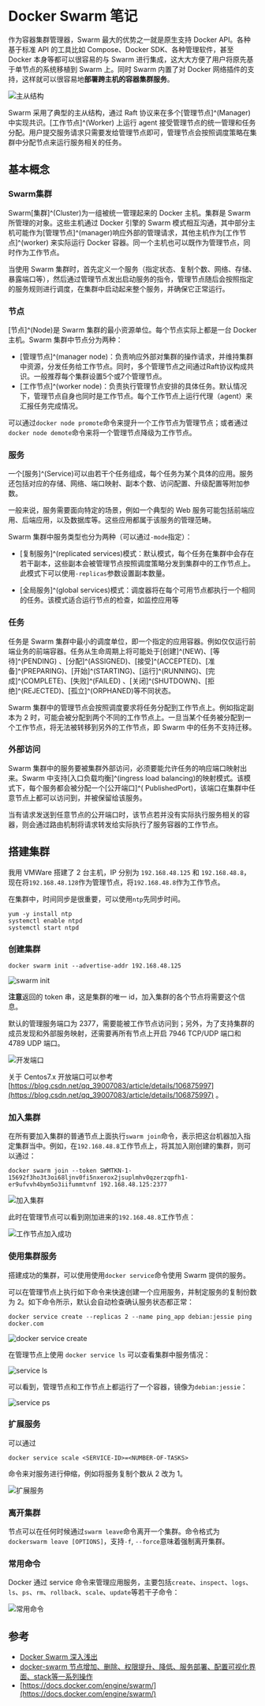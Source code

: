 # Docker Swarm 笔记


<!-- author： xiaobinqt -->
<!-- email： xiaobinqt@163.com -->
<!-- https://xiaobinqt.github.io -->
<!-- https://www.xiaobinqt.cn -->


[//]: # (![Overlay network]&#40;https://cdn.xiaobinqt.cn/xiaobinqt.io/20220428/982405a94bc347559812099a15aabeb2.png 'Overlay network'&#41;)

作为容器集群管理器，Swarm 最大的优势之一就是原生支持 Docker API。各种基于标准 API 的工具比如 Compose、Docker
SDK、各种管理软件，甚至 Docker 本身等都可以很容易的与 Swarm
进行集成，这大大方便了用户将原先基于单节点的系统移植到 Swarm 上。同时 Swarm 内置了对 Docker 网络插件的支持，这样就可以很容易地**部署跨主机的容器集群服务**。

![主从结构](https://cdn.xiaobinqt.cn/xiaobinqt.io/20220512/a2c6cdd8918444218b889fa03a9a9605.png '主从结构')

Swarm 采用了典型的主从结构，通过 Raft 协议来在多个[管理节点]^(Manager)中实现共识。[工作节点]^(Worker)
上运行 agent 接受管理节点的统一管理和任务分配。用户提交服务请求只需要发给管理节点即可，管理节点会按照调度策略在集群中分配节点来运行服务相关的任务。

## 基本概念

### Swarm集群

Swarm[集群]^(Cluster)为一组被统一管理起来的 Docker 主机。集群是 Swarm 所管理的对象。这些主机通过 Docker 引擎的 Swarm
模式相互沟通，其中部分主机可能作为[管理节点]^(manager)响应外部的管理请求，其他主机作为[工作节点]^(worker)
来实际运行 Docker 容器。同一个主机也可以既作为管理节点，同时作为工作节点。

当使用 Swarm 集群时，首先定义一个服务（指定状态、复制个数、网络、存储、暴露端口等），然后通过管理节点发出启动服务的指令，管理节点随后会按照指定的服务规则进行调度，在集群中启动起来整个服务，并确保它正常运行。

### 节点

[节点]^(Node)是 Swarm 集群的最小资源单位。每个节点实际上都是一台 Docker 主机。Swarm 集群中节点分为两种：

+ [管理节点]^(manager node)：负责响应外部对集群的操作请求，并维持集群中资源，分发任务给工作节点。同时，多个管理节点之间通过Raft协议构成共识。一般推荐每个集群设置5个或7个管理节点。
+ [工作节点]^(worker node)：负责执行管理节点安排的具体任务。默认情况下，管理节点自身也同时是工作节点。每个工作节点上运行代理（agent）来汇报任务完成情况。

可以通过`docker node promote`命令来提升一个工作节点为管理节点；或者通过`docker node demote`命令来将一个管理节点降级为工作节点。

### 服务

一个[服务]^(Service)可以由若干个任务组成，每个任务为某个具体的应用。服务还包括对应的存储、网络、端口映射、副本个数、访问配置、升级配置等附加参数。

一般来说，服务需要面向特定的场景，例如一个典型的 Web 服务可能包括前端应用、后端应用，以及数据库等。这些应用都属于该服务的管理范畴。

Swarm 集群中服务类型也分为两种（可以通过`-mode`指定）：

+ [复制服务]^(replicated services)模式：默认模式，每个任务在集群中会存在若干副本，这些副本会被管理节点按照调度策略分发到集群中的工作节点上。此模式下可以使用`-replicas`参数设置副本数量。

+ [全局服务]^(global services)模式：调度器将在每个可用节点都执行一个相同的任务。该模式适合运行节点的检查，如监控应用等

### 任务

任务是 Swarm 集群中最小的调度单位，即一个指定的应用容器。例如仅仅运行前端业务的前端容器。任务从生命周期上将可能处于[创建]^(NEW)、[等待]^(PENDING)
、[分配]^(ASSIGNED)、[接受]^(ACCEPTED)、[准备]^(PREPARING)、[开始]^(STARTING)、[运行]^(RUNNING)、[完成]^(COMPLETE)、[失败]^(FAILED)
、[关闭]^(SHUTDOWN)、[拒绝]^(REJECTED)、[孤立]^(ORPHANED)等不同状态。

Swarm 集群中的管理节点会按照调度要求将任务分配到工作节点上。例如指定副本为 2 时，可能会被分配到两个不同的工作节点上。一旦当某个任务被分配到一个工作节点，将无法被转移到另外的工作节点，即 Swarm 中的任务不支持迁移。

### 外部访问

Swarm 集群中的服务要被集群外部访问，必须要能允许任务的响应端口映射出来。Swarm 中支持[入口负载均衡]^(ingress load balancing)的映射模式。该模式下，每个服务都会被分配一个[公开端口]^(
PublishedPort)，该端口在集群中任意节点上都可以访问到，并被保留给该服务。

当有请求发送到任意节点的公开端口时，该节点若并没有实际执行服务相关的容器，则会通过路由机制将请求转发给实际执行了服务容器的工作节点。

## 搭建集群

我用 VMWare 搭建了 2 台主机，IP 分别为 `192.168.48.125` 和 `192.168.48.8`，现在将`192.168.48.128`作为管理节点，将`192.168.48.8`作为工作节点。

在集群中，时间同步是很重要，可以使用`ntp`先同步时间。

```shell
yum -y install ntp
systemctl enable ntpd
systemctl start ntpd
```

### 创建集群

```shell
docker swarm init --advertise-addr 192.168.48.125
```

![swarm init](https://cdn.xiaobinqt.cn/xiaobinqt.io/20220512/4dad63ec41c74aa7bb34fc3eb36c2f67.png?imageView2/0/q/75|watermark/2/text/eGlhb2JpbnF0/font/dmlqYXlh/fontsize/1000/fill/IzVDNUI1Qg==/dissolve/52/gravity/SouthEast/dx/15/dy/15 'swarm init')

**注意**返回的 token 串，这是集群的唯一 id，加入集群的各个节点将需要这个信息。

默认的管理服务端口为 2377，需要能被工作节点访问到；另外，为了支持集群的成员发现和外部服务映射，还需要再所有节点上开启 7946 TCP/UDP 端口和 4789 UDP 端口。

![开发端口](https://cdn.xiaobinqt.cn/xiaobinqt.io/20220512/ae34164603074161b0bd725a3eca796f.png?imageView2/0/q/75|watermark/2/text/eGlhb2JpbnF0/font/dmlqYXlh/fontsize/1000/fill/IzVDNUI1Qg==/dissolve/52/gravity/SouthEast/dx/15/dy/15 '开发端口')

关于 Centos7.x
开放端口可以参考[https://blog.csdn.net/qq_39007083/article/details/106875997](https://blog.csdn.net/qq_39007083/article/details/106875997)
。

### 加入集群

在所有要加入集群的普通节点上面执行`swarm join`命令，表示把这台机器加入指定集群当中。例如，在`192.168.48.8`工作节点上，将其加入刚创建的集群，则可以通过：

```shell
docker swarm join --token SWMTKN-1-15692f3ho3t3oi68ljnv0fi5nxerox2jsuplmhv0qzerzqpfh1-er9ufvvh4bym5o3iifummtvnf 192.168.48.125:2377
```

![加入集群](https://cdn.xiaobinqt.cn/xiaobinqt.io/20220512/04a42d532f814048aa2b5036d7165e5a.png?imageView2/0/q/75|watermark/2/text/eGlhb2JpbnF0/font/dmlqYXlh/fontsize/1000/fill/IzVDNUI1Qg==/dissolve/52/gravity/SouthEast/dx/15/dy/15 '加入集群')

此时在管理节点可以看到刚加进来的`192.168.48.8`工作节点：

![工作节点加入成功](https://cdn.xiaobinqt.cn/xiaobinqt.io/20220512/f883196e32e04000a22eebf0297910a9.png?imageView2/0/q/75|watermark/2/text/eGlhb2JpbnF0/font/dmlqYXlh/fontsize/1000/fill/IzVDNUI1Qg==/dissolve/52/gravity/SouthEast/dx/15/dy/15 '工作节点加入成功')

### 使用集群服务

搭建成功的集群，可以使用使用`docker service`命令使用 Swarm 提供的服务。

可以在管理节点上执行如下命令来快速创建一个应用服务，并制定服务的复制份数为 2。如下命令所示，默认会自动检查确认服务状态都正常：

```shell
docker service create --replicas 2 --name ping_app debian:jessie ping docker.com
```

![docker service create](https://cdn.xiaobinqt.cn/xiaobinqt.io/20220512/7815a5ff32724a86b3933c8a13bef9ba.png?imageView2/0/q/75|watermark/2/text/eGlhb2JpbnF0/font/dmlqYXlh/fontsize/1000/fill/IzVDNUI1Qg==/dissolve/52/gravity/SouthEast/dx/15/dy/15 'docker service create')

在管理节点上使用 `docker service ls` 可以查看集群中服务情况：

![service ls](https://cdn.xiaobinqt.cn/xiaobinqt.io/20220512/56517c7b0d994d4594268d3ff04bd894.png?imageView2/0/q/75|watermark/2/text/eGlhb2JpbnF0/font/dmlqYXlh/fontsize/1000/fill/IzVDNUI1Qg==/dissolve/52/gravity/SouthEast/dx/15/dy/15 'service ls')

可以看到，管理节点和工作节点上都运行了一个容器，镜像为`debian:jessie`：

![service ps](https://cdn.xiaobinqt.cn/xiaobinqt.io/20220512/890b1178de3840c0bca1cad2b219bab8.png?imageView2/0/q/75|watermark/2/text/eGlhb2JpbnF0/font/dmlqYXlh/fontsize/1000/fill/IzVDNUI1Qg==/dissolve/52/gravity/SouthEast/dx/15/dy/15 'service ps')

### 扩展服务

可以通过

```shell
docker service scale <SERVICE-ID>=<NUMBER-OF-TASKS>
```

命令来对服务进行伸缩，例如将服务复制个数从 2 改为 1。

![扩展服务](https://cdn.xiaobinqt.cn/xiaobinqt.io/20220512/8b65b07f8ce74086925f7b81317aad93.png?imageView2/0/q/75|watermark/2/text/eGlhb2JpbnF0/font/dmlqYXlh/fontsize/1000/fill/IzVDNUI1Qg==/dissolve/52/gravity/SouthEast/dx/15/dy/15 '扩展服务')

### 离开集群

节点可以在任何时候通过`swarm leave`命令离开一个集群。命令格式为`dockerswarm leave [OPTIONS]`，支持`-f`, `--force`意味着强制离开集群。

### 常用命令

Docker 通过 service 命令来管理应用服务，主要包括`create`、`inspect`、`logs`、`ls`、`ps`、`rm`、`rollback`、`scale`、`update`等若干子命令：

![常用命令](https://cdn.xiaobinqt.cn/xiaobinqt.io/20220512/bb88c53985fe4641801deed194fbd823.png?imageView2/0/q/75|watermark/2/text/eGlhb2JpbnF0/font/dmlqYXlh/fontsize/1000/fill/IzVDNUI1Qg==/dissolve/52/gravity/SouthEast/dx/15/dy/15 '常用命令')

## 参考

+ [Docker Swarm 深入浅出](https://www.wenjiangs.com/docs/docker-swarm-guides)
+ [docker-swarm 节点增加、删除、权限提升、降低、服务部署、配置可视化界面、stack等一系列操作](https://blog.csdn.net/qq_36573407/article/details/121351589)
+ [https://docs.docker.com/engine/swarm/](https://docs.docker.com/engine/swarm/)










